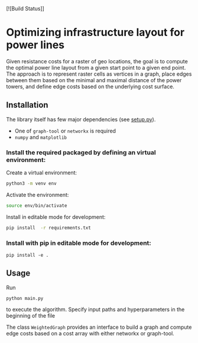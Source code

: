 [![Build Status]]

# Optimizing infrastructure layout for power lines

Given resistance costs for a raster of geo locations, the goal is to compute the optimal power line layout from a given start point to a given end point. The approach is to represent raster cells as vertices in a graph, place edges between them based on the minimal and maximal distance of the power towers, and define edge costs based on the underlying cost surface.

## Installation

The library itself has few major dependencies (see [setup.py](setup.py)). 
* One of `graph-tool` or `networkx` is required
* `numpy` and `matplotlib`

### Install the required packaged by defining an virtual environment:

Create a virtual environment:

```sh
python3 -m venv env
```

Activate the environment:

```sh
source env/bin/activate
```

Install in editable mode for development:

```sh
pip install  -r requirements.txt
```

### Install with pip in editable mode for development:

```console
pip install -e .
```

## Usage

Run 
```
python main.py
```
to execute the algorithm. Specify input paths and hyperparameters in the beginning of the file

The class `WeightedGraph` provides an interface to build a graph and compute edge costs based on a cost array with either networkx or graph-tool.
